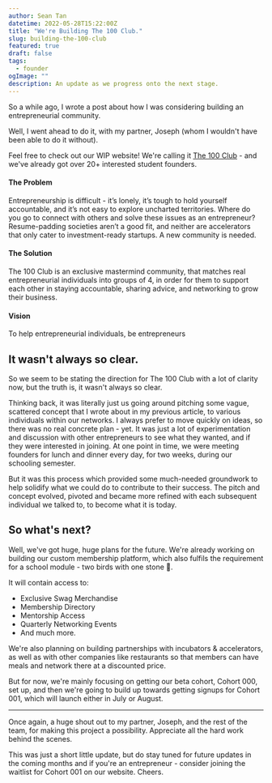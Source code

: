 ```yaml
---
author: Sean Tan
datetime: 2022-05-28T15:22:00Z
title: "We're Building The 100 Club."
slug: building-the-100-club
featured: true
draft: false
tags:
  - founder
ogImage: ""
description: An update as we progress onto the next stage.
---
```


So a while ago, I wrote a post about how I was considering building an entrepreneurial community.

Well, I went ahead to do it, with my partner, Joseph (whom I wouldn't have been able to do it without).

Feel free to check out our WIP website!
We're calling it [The 100 Club](https://the100club.io/) - and we've already got over 20+ interested student founders.

#### The Problem

Entrepreneurship is difficult - it’s lonely, it’s tough to hold yourself accountable, and it’s not easy to explore uncharted territories. Where do you go to connect with others and solve these issues as an entrepreneur? Resume-padding societies aren’t a good fit, and neither are accelerators that only cater to investment-ready startups. A new community is needed.

#### The Solution

The 100 Club is an exclusive mastermind community, that matches real entrepreneurial individuals into groups of 4, in order for them to support each other in staying accountable, sharing advice, and networking to grow their business.

#### Vision

To help entrepreneurial individuals, be entrepreneurs

## It wasn't always so clear.

So we seem to be stating the direction for The 100 Club with a lot of clarity now, but the truth is, it wasn't always so clear.

Thinking back, it was literally just us going around pitching some vague, scattered concept that I wrote about in my previous article, to various individuals within our networks. I always prefer to move quickly on ideas, so there was no real concrete plan - yet. It was just a lot of experimentation and discussion with other entrepreneurs to see what they wanted, and if they were interested in joining. At one point in time, we were meeting founders for lunch and dinner every day, for two weeks, during our schooling semester.

But it was this process which provided some much-needed groundwork to help solidify what we could do to contribute to their success. The pitch and concept evolved, pivoted and became more refined with each subsequent individual we talked to, to become what it is today.

## So what's next?

Well, we've got huge, huge plans for the future. We're already working on building our custom membership platform, which also fulfils the requirement for a school module - two birds with one stone 💎.

It will contain access to:

- Exclusive Swag Merchandise
- Membership Directory
- Mentorship Access
- Quarterly Networking Events
- And much more.

We're also planning on building partnerships with incubators & accelerators, as well as with other companies like restaurants so that members can have meals and network there at a discounted price.

But for now, we're mainly focusing on getting our beta cohort, Cohort 000, set up, and then we're going to build up towards getting signups for Cohort 001, which will launch either in July or August.

---

Once again, a huge shout out to my partner, Joseph, and the rest of the team, for making this project a possibility. Appreciate all the hard work behind the scenes.

This was just a short little update, but do stay tuned for future updates in the coming months and if you're an entrepreneur - consider joining the waitlist for Cohort 001 on our website. Cheers.
